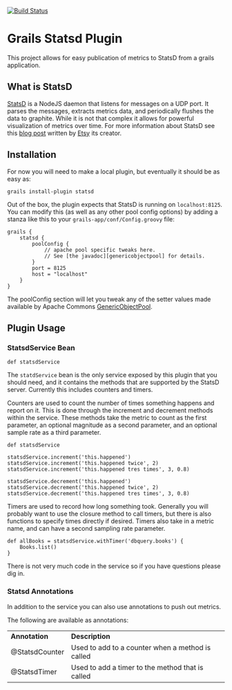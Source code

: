 [![Build Status](https://drone.io/github.com/charliek/grails-statsd/status.png)](https://drone.io/github.com/charliek/grails-statsd/latest)

Grails Statsd Plugin
=============

This project allows for easy publication of metrics to StatsD from a grails application.

What is StatsD
--------------
[StatsD][statsd_repo] is a NodeJS daemon that listens for messages on a UDP port. It parses the messages, extracts metrics data, and periodically flushes the data to graphite. While it is not that complex it allows for powerful visualization of metrics over time. For more information about StatsD see this [blog post][statsd_post] written by [Etsy][etsy] its creator.

Installation
------------

For now you will need to make a local plugin, but eventually it should be as easy as:

    grails install-plugin statsd


Out of the box, the plugin expects that StatsD is running on `localhost:8125`.  You can modify this (as well as any other pool config options) by adding a stanza like this to your `grails-app/conf/Config.groovy` file:

    grails {
        statsd {
            poolConfig {
                // apache pool specific tweaks here. 
                // See [the javadoc][genericobjectpool] for details.
            }
            port = 8125
            host = "localhost"
        }
    }

The poolConfig section will let you tweak any of the setter values made available by Apache Commons [GenericObjectPool][genericobjectpool].

Plugin Usage
------------

### StatsdService Bean ###

    def statsdService

The `statdService` bean is the only service exposed by this plugin that you should need, and it contains the methods that are supported by the StatsD server. Currently this includes counters and timers.

Counters are used to count the number of times something happens and report on it. This is done through the increment and decrement methods within the service. These methods take the metric to count as the first parameter, an optional magnitude as a second parameter, and an optional sample rate as a third parameter.

    def statsdService

    statsdService.increment('this.happened')
    statsdService.increment('this.happened twice', 2)
    statsdService.increment('this.happened tres times', 3, 0.8)

    statsdService.decrement('this.happened')
    statsdService.decrement('this.happened twice', 2)
    statsdService.decrement('this.happened tres times', 3, 0.8)

Timers are used to record how long something took. Generally you will probably want to use the closure method to call timers, but there is also functions to specify times directly if desired. Timers also take in a metric name, and can have a second sampling rate parameter.

    def allBooks = statsdService.withTimer('dbquery.books') {
        Books.list()
    }

There is not very much code in the service so if you have questions please dig in.

### Statsd Annotations ###

In addition to the service you can also use annotations to push out metrics.

The following are available as annotations:

<table width="100%">
    <tr><td><b>Annotation</b></td><td><b>Description</b></td></tr>
    <tr><td>@StatsdCounter</td><td>Used to add to a counter when a method is called</td></tr>
    <tr><td>@StatsdTimer</td><td>Used to add a timer to the method that is called</td></tr>
</table>

[statsd_repo]: https://github.com/etsy/statsd
[statsd_post]: http://codeascraft.etsy.com/2011/02/15/measure-anything-measure-everything/
[etsy]: http://www.etsy.com/
[genericobjectpool]:http://commons.apache.org/pool/apidocs/org/apache/commons/pool/impl/GenericObjectPool.html
